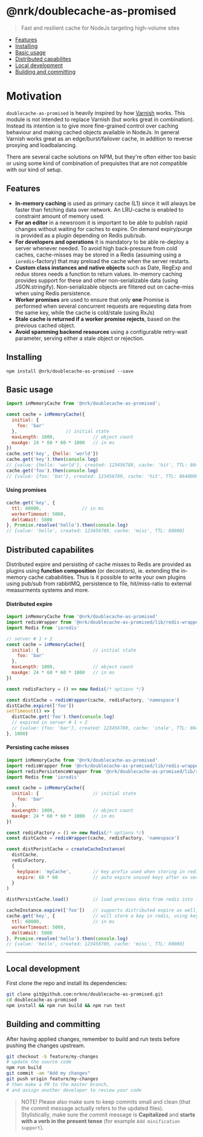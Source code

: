 # @nrk/doublecache-as-promised

> Fast and resilient cache for NodeJs targeting high-volume sites

- [Features](#features)
- [Installing](#installing)
- [Basic usage](#basic-usage)
- [Distributed capabilites](#distributed-capabilites)
- [Local development](#local-development)
- [Building and committing](#building-and-committing)

# Motivation
`doublecache-as-promised` is heavily inspired by how [Varnish](https://varnish-cache.org/) works. This module is not intended to replace Varnish (but works great in combination). Instead its intention is to give more fine-grained control over caching behaviour and making cached objects available in NodeJs. In general Varnish works great as an edge/burst/failover cache, in addition to reverse proxying and loadbalancing.

There are several cache solutions on NPM, but they're often either too basic or
using some kind of combination of prequisites that are not compatible with our kind of setup.

## Features
- __In-memory caching__ is used as primary cache (L1) since it will always be faster than fetching data over network. An LRU-cache is enabled to constraint amount of memory used.
- __For an editor__ in a newsroom it is important to be able to publish rapid changes without waiting for caches to expire. On demand expiry/purge is provided as a plugin depending on Redis pub/sub.
- __For developers and operations__ it is mandatory to be able re-deploy a server whenever needed. To avoid high back-pressure from cold caches, cache-misses may be stored in a Redis (assuming using a `ioredis`-factory) that may preload the cache when the server restarts.
- __Custom class instances and native objects__ such as Date, RegExp and redux stores needs a function to return values. In-memory caching provides support for these and other non-serializable data (using JSON.stringify). Non-serializable objects are filtered out on cache-miss when using Redis persistence.
- __Worker promises__ are used to ensure that only __one__ Promise is performed when several concurrent requests are requesting data from the same key, while the cache is cold/stale (using RxJs)
- __Stale cache is returned if a worker promise rejects__, based on the previous cached object.
- __Avoid spamming backend resources__ using a configurable retry-wait parameter, serving either a stale object or rejection.

## Installing

```
npm install @nrk/doublecache-as-promised --save
```

## Basic usage
```js
import inMemoryCache from '@nrk/doublecache-as-promised';

const cache = inMemoryCache({
  initial: {
    foo: 'bar'
  },                  // initial state
  maxLength: 1000,              // object count
  maxAge: 24 * 60 * 60 * 1000   // in ms
})
cache.set('key', {hello: 'world'})
cache.get('key').then(console.log)
// {value: {hello: 'world'}, created: 123456789, cache: 'hit', TTL: 86400000}
cache.get('foo').then(console.log)
// {value: {foo: 'bar'}, created: 123456789, cache: 'hit', TTL: 86400000}
```

#### Using promises
```js
cache.get('key', {
  ttl: 60000,               // in ms
  workerTimeout: 5000,
  deltaWait: 5000
}, Promise.resolve('hello').then(console.log)
// {value: 'hello', created: 123456789, cache: 'miss', TTL: 60000}
```

## Distributed capabilites
Distributed expire and persisting of cache misses to Redis are provided as
plugins using __function composition__ (or decorators), ie. extending the
in-memory cache cababilities. Thus is it possible to write your own plugins using pub/sub from rabbitMQ, persistence to file, hit/miss-ratio to external measurments systems and more.

#### Distributed expire
```js
import inMemoryCache from '@nrk/doublecache-as-promised'
import redisWrapper from '@nrk/doublecache-as-promised/lib/redis-wrapper'
import Redis from 'ioredis'

// server # 1 + 2
const cache = inMemoryCache({
  initial: {                    // initial state
    foo: 'bar'
  },                  
  maxLength: 1000,              // object count
  maxAge: 24 * 60 * 60 * 1000   // in ms
})

const redisFactory = () => new Redis(/* options */)

const distCache = redisWrapper(cache, redisFactory, 'namespace')
distCache.expire(['foo'])
setTimeout(() => {
  distCache.get('foo').then(console.log)
  // expired in server # 1 + 2
  // {value: {foo: 'bar'}, created: 123456789, cache: 'stale', TTL: 86400000}
}, 1000)
```

#### Persisting cache misses
```js
import inMemoryCache from '@nrk/doublecache-as-promised'
import redisWrapper from '@nrk/doublecache-as-promised/lib/redis-wrapper'
import redisPersistenceWrapper from '@nrk/doublecache-as-promised/lib/redis-persistence-wrapper'
import Redis from 'ioredis'

const cache = inMemoryCache({
  initial: {                    // initial state
    foo: 'bar'
  },                  
  maxLength: 1000,              // object count
  maxAge: 24 * 60 * 60 * 1000   // in ms
})

const redisFactory = () => new Redis(/* options */)
const distCache = redisWrapper(cache, redisFactory, 'namespace')

const distPeristCache = createCacheInstance(
  distCache,
  redisFactory,
  {
    keySpace: 'myCache',        // key prefix used when storing in redis
    expire: 60 * 60             // auto expire unused keys after xx seconds
  }
)

distPersistCache.load()         // load previous data from redis into local cache

cacheInstance.expire(['foo'])   // supports distributed expire as well, using redisWrapper
cache.get('key', {              // will store a key in redis, using key: myCache-<timestamp><key>
  ttl: 60000,                   // in ms
  workerTimeout: 5000,
  deltaWait: 5000
}, Promise.resolve('hello').then(console.log)
// {value: 'hello', created: 123456789, cache: 'miss', TTL: 60000}
```

---

## Local development
First clone the repo and install its dependencies:

```bash
git clone git@github.com:nrkno/doublecache-as-promised.git
cd doublecache-as-promised
npm install && npm run build && npm run test
```

## Building and committing
After having applied changes, remember to build and run tests before pushing the changes upstream.

```bash
git checkout -b feature/my-changes
# update the source code
npm run build
git commit -am "Add my changes"
git push origin feature/my-changes
# then make a PR to the master branch,
# and assign another developer to review your code
```

> NOTE! Please also make sure to keep commits small and clean (that the commit message actually refers to the updated files).  
> Stylistically, make sure the commit message is **Capitalized** and **starts with a verb in the present tense** (for example `Add minification support`).
